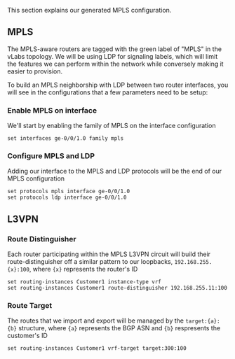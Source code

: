 This section explains our generated MPLS configuration.

## MPLS

The MPLS-aware routers are tagged with the green label of "MPLS" in the vLabs topology. We will be using LDP for signaling labels, which will limit the features we can perform within the network while conversely making it easier to provision.

To build an MPLS neighborship with LDP between two router interfaces, you will see in the configurations that a few parameters need to be setup:

### Enable MPLS on interface

We'll start by enabling the family of MPLS on the interface configuration

```
set interfaces ge-0/0/1.0 family mpls
```

### Configure MPLS and LDP

Adding our interface to the MPLS and LDP protocols will be the end of our MPLS configuration

```
set protocols mpls interface ge-0/0/1.0
set protocols ldp interface ge-0/0/1.0
```

## L3VPN

### Route Distinguisher

Each router participating within the MPLS L3VPN circuit will build their route-distinguisher off a similar pattern to our loopbacks, `192.168.255.{x}:100`, where `{x}` represents the router's ID

```
set routing-instances Customer1 instance-type vrf
set routing-instances Customer1 route-distinguisher 192.168.255.11:100
```

### Route Target

The routes that we import and export will be managed by the `target:{a}:{b}` structure, where `{a}` represents the BGP ASN and `{b}` respresents the customer's ID

```
set routing-instances Customer1 vrf-target target:300:100
```
